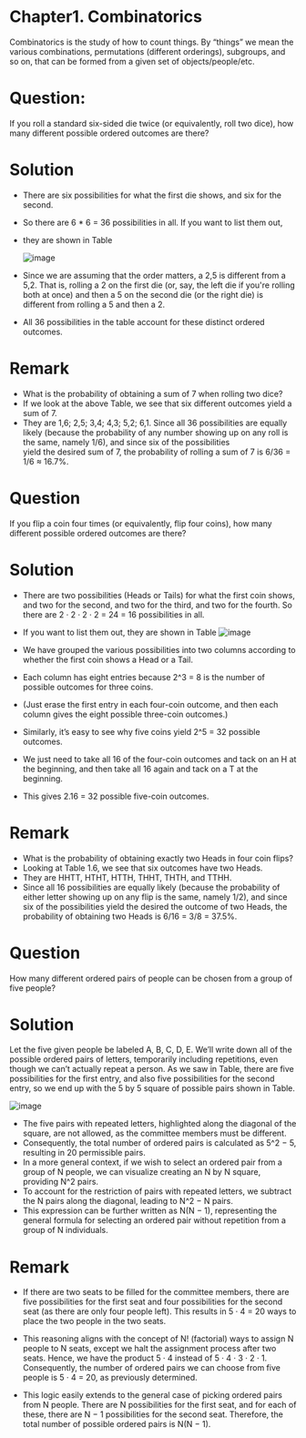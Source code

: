 # Chapter1. Combinatorics
 Combinatorics is the study of how to count things. By “things” we mean the various
 combinations, permutations (different orderings), subgroups, and so on, that can be
 formed from a given set of objects/people/etc.
# Question: 
If you roll a standard six-sided die twice (or equivalently, roll two dice), how many different possible ordered outcomes are there?
# Solution
* There are six possibilities for what the first die shows, and six for the second.
* So there are 6 * 6 = 36 possibilities in all. If you want to list them out,
* they are shown in Table
  
  ![image](https://github.com/Smtkmr102/Probability-Questions-Solutions/assets/110372120/d22ea6fd-6def-4a85-b55d-3a41802e7262)

* Since we are assuming that the order matters, a 2,5 is different from a 5,2. That is, rolling a 2 on the first die (or, say, the left die if you're rolling both at once) and then a 5 on the second die (or the right die) is different from rolling a 5 and then a 2.
* All 36 possibilities in the table account for these distinct ordered outcomes.
# Remark 
 * What is the probability of obtaining a sum of 7 when rolling two dice?
 * If we look at the above Table, we see that six different outcomes yield a sum of 7.
 * They are 1,6; 2,5; 3,4; 4,3; 5,2; 6,1. Since all 36 possibilities are equally likely (because the probability of any number showing up on any roll is the same, namely 1/6), and since six of the possibilities     
   yield the desired sum of 7, the probability of rolling a sum of 7 is 6/36 = 1/6 ≈ 16.7%.
# Question 
 If you flip a coin four times (or equivalently, flip four coins), how many different possible ordered outcomes are there?
# Solution
* There are two possibilities (Heads or Tails) for what the first coin shows, and two  for the second, and two for the third, and two for the fourth.
 So there are
 2 · 2 · 2 · 2 = 24 = 16 possibilities in all.
* If you want to list them out, they are shown
  in Table
  ![image](https://github.com/Smtkmr102/Probability-Questions-Solutions/assets/110372120/6047ae62-6e5f-4435-9065-a6e4cec79462)
  
 * We have grouped the various possibilities into two columns according to whether the first coin shows a Head or a Tail.
 * Each column has eight entries because 2^3 = 8 is the number of possible outcomes for three coins.
 * (Just erase the first entry in each four-coin outcome, and then each column gives the eight possible three-coin outcomes.)
 * Similarly, it’s easy to see why five coins yield 2^5 = 32 possible outcomes.
 * We just need to take all 16 of the four-coin outcomes and tack on an H at the beginning, and then take all 16 again and tack on a T at the beginning.
 * This gives 2.16 = 32 possible five-coin outcomes.
# Remark
* What is the probability of obtaining exactly two Heads in four coin flips?
* Looking at Table 1.6, we see that six outcomes have two Heads.
* They are HHTT, HTHT, HTTH, THHT, THTH, and TTHH.
* Since all 16 possibilities are equally likely (because the probability of either letter showing up on any flip is the same, namely 1/2), and since six of the possibilities yield the desired 
  the outcome of two Heads, the probability of obtaining two Heads is 6/16 = 3/8 = 37.5%.
# Question
How many different ordered pairs of people can be chosen from a group of five people?
# Solution
 Let the five given people be labeled A, B, C, D, E. 
 We’ll write down all of the possible ordered pairs of letters, temporarily including repetitions, even though we can’t actually repeat a person. 
 As we saw in Table, there are five possibilities for the first entry, and also five possibilities for the second entry, so we end up with the 5 by 5 square of possible pairs shown in Table.
 
 ![image](https://github.com/Smtkmr102/Probability-Questions-Solutions/assets/110372120/0d9098ce-90a7-4a19-805d-dd3f772a3d22)
 
* The five pairs with repeated letters, highlighted along the diagonal of the square, are not allowed, as the committee members must be different.
* Consequently, the total number of ordered pairs is calculated as 5^2 − 5, resulting in 20 permissible pairs.
* In a more general context, if we wish to select an ordered pair from a group of N people, we can visualize creating an N by N square, providing N^2 pairs.
* To account for the restriction of pairs with repeated letters, we subtract the N pairs along the diagonal, leading to N^2 − N pairs.
* This expression can be further written as N(N − 1), representing the general formula for selecting an ordered pair without repetition from a group of N individuals.
# Remark 
* If there are two seats to be filled for the committee members, there are five possibilities for the first seat and four possibilities for the second seat (as there are only four people left). This results in 5 · 4 = 20 ways to place the two people in the two seats.

* This reasoning aligns with the concept of N! (factorial) ways to assign N people to N seats, except we halt the assignment process after two seats. Hence, we have the product 5 · 4 instead of 5 · 4 · 3 · 2 · 1. Consequently, the number of ordered pairs we can choose from five people is 5 · 4 = 20, as previously determined.

* This logic easily extends to the general case of picking ordered pairs from N people. There are N possibilities for the first seat, and for each of these, there are N − 1 possibilities for the second seat. Therefore, the total number of possible ordered pairs is N(N − 1).


